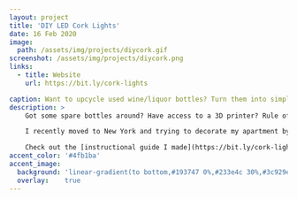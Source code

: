 ```yaml
---
layout: project
title: 'DIY LED Cork Lights'
date: 16 Feb 2020
image:  
  path: /assets/img/projects/diycork.gif
screenshot: /assets/img/projects/diycork.png
links:
  - title: Website
    url: https://bit.ly/cork-lights

caption: Want to upcycle used wine/liquor bottles? Turn them into simple LED art!
description: >
    Got some spare bottles around? Have access to a 3D printer? Rule of threes so I should have come up with another rhetorical question? Great! You should take some time to make some DIY LED Corks.

    I recently moved to New York and trying to decorate my apartment by upcycling things that I would otherwise throw away or recycle. I saw some Cork Wine Bottle Lights on Amazon and realized I had all the pieces in my apartment to create my own DIY version of LED Cork lights.

    Check out the [instructional guide I made](https://bit.ly/cork-lights) to make your own!
accent_color: '#4fb1ba'
accent_image:
  background: 'linear-gradient(to bottom,#193747 0%,#233e4c 30%,#3c929e 50%,#d5d5d4 70%,#cdccc8 100%)'
  overlay:    true
---
```


